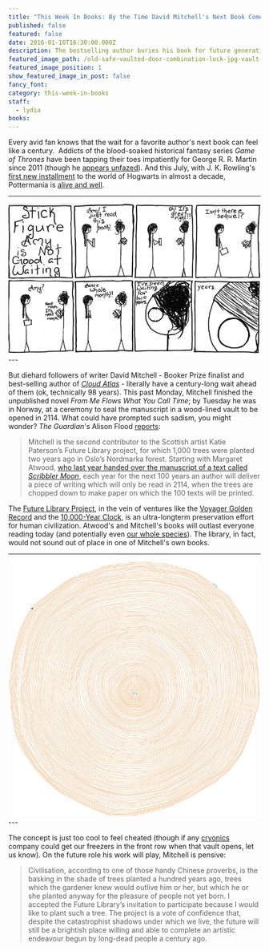 ```yaml
---
title: "This Week In Books: By the Time David Mitchell's Next Book Comes Out We'll All Be Dead"
published: false
featured: false
date: 2016-01-16T16:30:00.000Z
description: The bestselling author buries his book for future generations.
featured_image_path: /old-safe-vaulted-door-combination-lock-jpg-vault-door-locks--1024x689.jpg
featured_image_position: 1
show_featured_image_in_post: false
fancy_font:
category: this-week-in-books
staff:
  - lydia
books:
---
```



Every avid fan knows that the wait for a favorite author's next book can feel like a century.&nbsp; Addicts of the blood-soaked historical fantasy series *Game of Thrones* have been tapping their toes impatiently for George R. R. Martin since 2011 (though he [appears unfazed](https://twitter.com/georgerrmartin_/status/373121001866813440)). And this July, with J. K. Rowling's [first new installment](http://www.brooklinebooksmith-shop.com/book/9781338099133) to the world of Hogwarts in almost a decade, Pottermania is [alive and well](http://www.brooklinebooksmith.com/events/2016-07/release-party-for--harry-potter-and-the-cursed-child/).

---

[![Stick Figure Amy](/uploads/versions/waiting-amy---x----800-476x---.png)](http://www.brooklinebooksmith.com/2015/02/23/so-longso-much-waiting/)---

But diehard followers of writer David Mitchell - Booker Prize finalist and best-selling author of [*Cloud Atlas*](http://www.brooklinebooksmith-shop.com/book/9780375507250) - literally have a century-long wait ahead of them (ok, technically 98 years). This past Monday, Mitchell finished the unpublished novel *From Me Flows What You Call Time*; by Tuesday he was in Norway, at a ceremony to seal the manuscript in a wood-lined vault to be opened in 2114. What could have prompted such sadism, you might wonder? *The Guardian*'s Alison Flood [reports](https://www.theguardian.com/books/2016/may/30/david-mitchell-buries-latest-manuscript-for-a-hundred-years):

> Mitchell is the second contributor to the Scottish artist Katie Paterson’s Future Library project, for which 1,000 trees were planted two years ago in Oslo’s Nordmarka forest. Starting with Margaret Atwood, [who last year handed over the manuscript of a text called *Scribbler Moon*](https://www.theguardian.com/books/2015/may/27/margaret-atwood-scribbler-moon-future-library-norway-katie-paterson), each year for the next 100 years an author will deliver a piece of writing which will only be read in 2114, when the trees are chopped down to make paper on which the 100 texts will be printed.

The [Future Library Project](http://www.futurelibrary.no/), in the vein of ventures like the [Voyager Golden Record](https://en.wikipedia.org/wiki/Voyager_Golden_Record) and the [10,000-Year Clock](http://longnow.org/clock/), is an ultra-longterm preservation effort for human civilization. Atwood's and Mitchell's books will outlast everyone reading today (and potentially even [our whole species](http://www.theatlantic.com/technology/archive/2016/04/a-human-extinction-isnt-that-unlikely/480444/)). The library, in fact, would not sound out of place in one of Mitchell's own books.

---

[![Future Library Project](/uploads/versions/kp_fl_rings900---x----700-707x---.png)](http://futurelibrary.no/)---

The concept is just too cool to feel cheated (though if any [cryonics](https://en.wikipedia.org/wiki/Cryonics) company could get our freezers in the front row when that vault opens, let us know). On the future role his work will play, Mitchell is pensive:

> Civilisation, according to one of those handy Chinese proverbs, is the basking in the shade of trees planted a hundred years ago, trees which the gardener knew would outlive him or her, but which he or she planted anyway for the pleasure of people not yet born. I accepted the Future Library’s invitation to participate because I would like to plant such a tree. The project is a vote of confidence that, despite the catastrophist shadows under which we live, the future will still be a brightish place willing and able to complete an artistic endeavour begun by long-dead people a century ago.